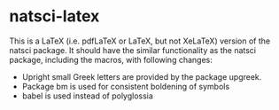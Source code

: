 # natsci-latex

This is a LaTeX (i.e. pdfLaTeX or LaTeX, but not XeLaTeX) version of the natsci
package. It should have the similar functionality as the natsci package, including
the macros, with following changes:

-   Upright small Greek letters are provided by the package upgreek.
-   Package bm is used for consistent boldening of symbols
-   babel is used instead of polyglossia
